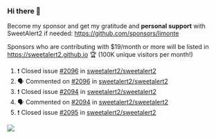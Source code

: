 ### Hi there 👋

Become my sponsor and get my gratitude and **personal support** with SweetAlert2 if needed: https://github.com/sponsors/limonte

Sponsors who are contributing with $19/month or more will be listed in https://sweetalert2.github.io 🏆 (100K unique visitors per month!)

<!--START_SECTION:activity-->
1. ❗️ Closed issue [#2096](https://github.com/sweetalert2/sweetalert2/issues/2096) in [sweetalert2/sweetalert2](https://github.com/sweetalert2/sweetalert2)
2. 🗣 Commented on [#2096](https://github.com/sweetalert2/sweetalert2/issues/2096) in [sweetalert2/sweetalert2](https://github.com/sweetalert2/sweetalert2)
3. ❗️ Closed issue [#2094](https://github.com/sweetalert2/sweetalert2/issues/2094) in [sweetalert2/sweetalert2](https://github.com/sweetalert2/sweetalert2)
4. 🗣 Commented on [#2094](https://github.com/sweetalert2/sweetalert2/issues/2094) in [sweetalert2/sweetalert2](https://github.com/sweetalert2/sweetalert2)
5. ❗️ Closed issue [#2095](https://github.com/sweetalert2/sweetalert2/issues/2095) in [sweetalert2/sweetalert2](https://github.com/sweetalert2/sweetalert2)
<!--END_SECTION:activity-->

![](https://github-readme-stats.vercel.app/api?username=limonte&theme=vue&show_icons=true)
